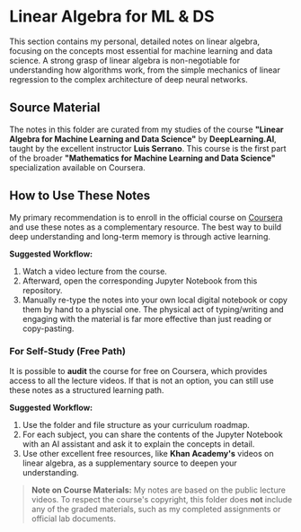 # Linear Algebra for ML & DS

This section contains my personal, detailed notes on linear algebra, focusing on the concepts most essential for machine learning and data science. A strong grasp of linear algebra is non-negotiable for understanding how algorithms work, from the simple mechanics of linear regression to the complex architecture of deep neural networks.

## Source Material

The notes in this folder are curated from my studies of the course **"Linear Algebra for Machine Learning and Data Science"** by **DeepLearning.AI**, taught by the excellent instructor **Luis Serrano**. This course is the first part of the broader **"Mathematics for Machine Learning and Data Science"** specialization available on Coursera.

## How to Use These Notes

My primary recommendation is to enroll in the official course on [Coursera](https://www.coursera.org/learn/linear-algebra-machine-learning) and use these notes as a complementary resource. The best way to build deep understanding and long-term memory is through active learning.

**Suggested Workflow:**

1.  Watch a video lecture from the course.
2.  Afterward, open the corresponding Jupyter Notebook from this repository.
3.  Manually re-type the notes into your own local digital notebook or copy them by hand to a physcial one. The physical act of typing/writing and engaging with the material is far more effective than just reading or copy-pasting.

### For Self-Study (Free Path)

It is possible to **audit** the course for free on Coursera, which provides access to all the lecture videos. If that is not an option, you can still use these notes as a structured learning path.

**Suggested Workflow:**

1.  Use the folder and file structure as your curriculum roadmap.
2.  For each subject, you can share the contents of the Jupyter Notebook with an AI assistant and ask it to explain the concepts in detail.
3.  Use other excellent free resources, like **Khan Academy's** videos on linear algebra, as a supplementary source to deepen your understanding.

> **Note on Course Materials:** My notes are based on the public lecture videos. To respect the course's copyright, this folder does **not** include any of the graded materials, such as my completed assignments or official lab documents.
